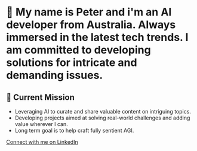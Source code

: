 # 👋 My name is Peter and i'm an AI developer from Australia. Always immersed in the latest tech trends. I am committed to developing solutions for intricate and demanding issues.

## 🎯 Current Mission 
- Leveraging AI to curate and share valuable content on intriguing topics.
- Developing projects aimed at solving real-world challenges and adding value wherever I can.
- Long term goal is to help craft fully sentient AGI. 

[Connect with me on LinkedIn](https://www.linkedin.com/in/peter-preketes-ab6b3b208/)
